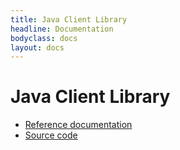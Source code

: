 ```yaml
---
title: Java Client Library
headline: Documentation
bodyclass: docs
layout: docs
---
```

# Java Client Library

 * [Reference documentation]({{site.core_api_doc}}/client/index.html)
 * [Source code]({{site.core_java_repo}}/tree/master/client)
